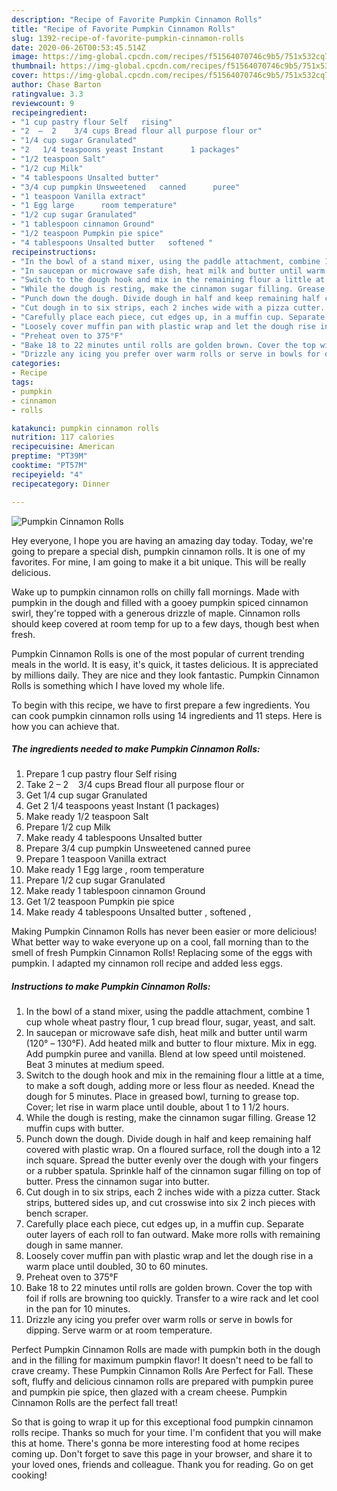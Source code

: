 ```yaml
---
description: "Recipe of Favorite Pumpkin Cinnamon Rolls"
title: "Recipe of Favorite Pumpkin Cinnamon Rolls"
slug: 1392-recipe-of-favorite-pumpkin-cinnamon-rolls
date: 2020-06-26T00:53:45.514Z
image: https://img-global.cpcdn.com/recipes/f51564070746c9b5/751x532cq70/pumpkin-cinnamon-rolls-recipe-main-photo.jpg
thumbnail: https://img-global.cpcdn.com/recipes/f51564070746c9b5/751x532cq70/pumpkin-cinnamon-rolls-recipe-main-photo.jpg
cover: https://img-global.cpcdn.com/recipes/f51564070746c9b5/751x532cq70/pumpkin-cinnamon-rolls-recipe-main-photo.jpg
author: Chase Barton
ratingvalue: 3.3
reviewcount: 9
recipeingredient:
- "1 cup pastry flour Self   rising"
- "2  –  2    3/4 cups Bread flour all purpose flour or"
- "1/4 cup sugar Granulated"
- "2   1/4 teaspoons yeast Instant      1 packages"
- "1/2 teaspoon Salt"
- "1/2 cup Milk"
- "4 tablespoons Unsalted butter"
- "3/4 cup pumpkin Unsweetened   canned      puree"
- "1 teaspoon Vanilla extract"
- "1 Egg large      room temperature"
- "1/2 cup sugar Granulated"
- "1 tablespoon cinnamon Ground"
- "1/2 teaspoon Pumpkin pie spice"
- "4 tablespoons Unsalted butter   softened "
recipeinstructions:
- "In the bowl of a stand mixer, using the paddle attachment, combine 1 cup whole wheat pastry flour, 1 cup bread flour, sugar, yeast, and salt."
- "In saucepan or microwave safe dish, heat milk and butter until warm (120° – 130°F). Add heated milk and butter to flour mixture. Mix in egg. Add pumpkin puree and vanilla. Blend at low speed until moistened. Beat 3 minutes at medium speed."
- "Switch to the dough hook and mix in the remaining flour a little at a time, to make a soft dough, adding more or less flour as needed. Knead the dough for 5 minutes. Place in greased bowl, turning to grease top. Cover; let rise in warm place until double, about 1 to 1 1/2 hours."
- "While the dough is resting, make the cinnamon sugar filling. Grease 12 muffin cups with butter."
- "Punch down the dough. Divide dough in half and keep remaining half covered with plastic wrap. On a floured surface, roll the dough into a 12 inch square. Spread the butter evenly over the dough with your fingers or a rubber spatula. Sprinkle half of the cinnamon sugar filling on top of butter. Press the cinnamon sugar into butter."
- "Cut dough in to six strips, each 2 inches wide with a pizza cutter. Stack strips, buttered sides up, and cut crosswise into six 2 inch pieces with bench scraper."
- "Carefully place each piece, cut edges up, in a muffin cup. Separate outer layers of each roll to fan outward. Make more rolls with remaining dough in same manner."
- "Loosely cover muffin pan with plastic wrap and let the dough rise in a warm place until doubled, 30 to 60 minutes."
- "Preheat oven to 375°F"
- "Bake 18 to 22 minutes until rolls are golden brown. Cover the top with foil if rolls are browning too quickly. Transfer to a wire rack and let cool in the pan for 10 minutes."
- "Drizzle any icing you prefer over warm rolls or serve in bowls for dipping. Serve warm or at room temperature."
categories:
- Recipe
tags:
- pumpkin
- cinnamon
- rolls

katakunci: pumpkin cinnamon rolls 
nutrition: 117 calories
recipecuisine: American
preptime: "PT39M"
cooktime: "PT57M"
recipeyield: "4"
recipecategory: Dinner

---
```



![Pumpkin Cinnamon Rolls](https://img-global.cpcdn.com/recipes/f51564070746c9b5/751x532cq70/pumpkin-cinnamon-rolls-recipe-main-photo.jpg)

Hey everyone, I hope you are having an amazing day today. Today, we're going to prepare a special dish, pumpkin cinnamon rolls. It is one of my favorites. For mine, I am going to make it a bit unique. This will be really delicious.

Wake up to pumpkin cinnamon rolls on chilly fall mornings. Made with pumpkin in the dough and filled with a gooey pumpkin spiced cinnamon swirl, they&#39;re topped with a generous drizzle of maple. Cinnamon rolls should keep covered at room temp for up to a few days, though best when fresh.

Pumpkin Cinnamon Rolls is one of the most popular of current trending meals in the world. It is easy, it's quick, it tastes delicious. It is appreciated by millions daily. They are nice and they look fantastic. Pumpkin Cinnamon Rolls is something which I have loved my whole life.


To begin with this recipe, we have to first prepare a few ingredients. You can cook pumpkin cinnamon rolls using 14 ingredients and 11 steps. Here is how you can achieve that.

<!--inarticleads1-->

##### The ingredients needed to make Pumpkin Cinnamon Rolls:

1. Prepare 1 cup pastry flour Self   rising
1. Take 2  –  2    3/4 cups Bread flour all purpose flour or
1. Get 1/4 cup sugar Granulated
1. Get 2   1/4 teaspoons yeast Instant      (1 packages)
1. Make ready 1/2 teaspoon Salt
1. Prepare 1/2 cup Milk
1. Make ready 4 tablespoons Unsalted butter
1. Prepare 3/4 cup pumpkin Unsweetened   canned      puree
1. Prepare 1 teaspoon Vanilla extract
1. Make ready 1 Egg large    ,  room temperature
1. Prepare 1/2 cup sugar Granulated
1. Make ready 1 tablespoon cinnamon Ground
1. Get 1/2 teaspoon Pumpkin pie spice
1. Make ready 4 tablespoons Unsalted butter ,  softened ,


Making Pumpkin Cinnamon Rolls has never been easier or more delicious! What better way to wake everyone up on a cool, fall morning than to the smell of fresh Pumpkin Cinnamon Rolls! Replacing some of the eggs with pumpkin. I adapted my cinnamon roll recipe and added less eggs. 

<!--inarticleads2-->

##### Instructions to make Pumpkin Cinnamon Rolls:

1. In the bowl of a stand mixer, using the paddle attachment, combine 1 cup whole wheat pastry flour, 1 cup bread flour, sugar, yeast, and salt.
1. In saucepan or microwave safe dish, heat milk and butter until warm (120° – 130°F). Add heated milk and butter to flour mixture. Mix in egg. Add pumpkin puree and vanilla. Blend at low speed until moistened. Beat 3 minutes at medium speed.
1. Switch to the dough hook and mix in the remaining flour a little at a time, to make a soft dough, adding more or less flour as needed. Knead the dough for 5 minutes. Place in greased bowl, turning to grease top. Cover; let rise in warm place until double, about 1 to 1 1/2 hours.
1. While the dough is resting, make the cinnamon sugar filling. Grease 12 muffin cups with butter.
1. Punch down the dough. Divide dough in half and keep remaining half covered with plastic wrap. On a floured surface, roll the dough into a 12 inch square. Spread the butter evenly over the dough with your fingers or a rubber spatula. Sprinkle half of the cinnamon sugar filling on top of butter. Press the cinnamon sugar into butter.
1. Cut dough in to six strips, each 2 inches wide with a pizza cutter. Stack strips, buttered sides up, and cut crosswise into six 2 inch pieces with bench scraper.
1. Carefully place each piece, cut edges up, in a muffin cup. Separate outer layers of each roll to fan outward. Make more rolls with remaining dough in same manner.
1. Loosely cover muffin pan with plastic wrap and let the dough rise in a warm place until doubled, 30 to 60 minutes.
1. Preheat oven to 375°F
1. Bake 18 to 22 minutes until rolls are golden brown. Cover the top with foil if rolls are browning too quickly. Transfer to a wire rack and let cool in the pan for 10 minutes.
1. Drizzle any icing you prefer over warm rolls or serve in bowls for dipping. Serve warm or at room temperature.


Perfect Pumpkin Cinnamon Rolls are made with pumpkin both in the dough and in the filling for maximum pumpkin flavor! It doesn&#39;t need to be fall to crave creamy. These Pumpkin Cinnamon Rolls Are Perfect for Fall. These soft, fluffy and delicious cinnamon rolls are prepared with pumpkin puree and pumpkin pie spice, then glazed with a cream cheese. Pumpkin Cinnamon Rolls are the perfect fall treat! 

So that is going to wrap it up for this exceptional food pumpkin cinnamon rolls recipe. Thanks so much for your time. I'm confident that you will make this at home. There's gonna be more interesting food at home recipes coming up. Don't forget to save this page in your browser, and share it to your loved ones, friends and colleague. Thank you for reading. Go on get cooking!
